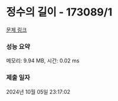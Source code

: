 # 정수의 길이 - 173089/1 

[문제 링크](https://level.goorm.io/exam/173089/%EC%A0%95%EC%88%98%EC%9D%98-%EA%B8%B8%EC%9D%B4/quiz/1) 

### 성능 요약

메모리: 9.94 MB, 시간: 0.02 ms

### 제출 일자

2024년 10월 05일 23:17:02

